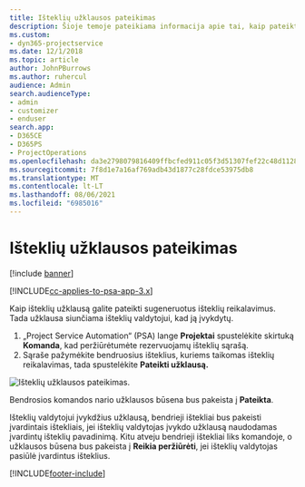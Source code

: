 ```yaml
---
title: Išteklių užklausos pateikimas
description: Šioje temoje pateikiama informacija apie tai, kaip pateikti užklausą projekto ištekliams.
ms.custom:
- dyn365-projectservice
ms.date: 12/1/2018
ms.topic: article
author: JohnPBurrows
ms.author: ruhercul
audience: Admin
search.audienceType:
- admin
- customizer
- enduser
search.app:
- D365CE
- D365PS
- ProjectOperations
ms.openlocfilehash: da3e2798079816409ffbcfed911c05f3d51307fef22c48d112802927828faeb2
ms.sourcegitcommit: 7f8d1e7a16af769adb43d1877c28fdce53975db8
ms.translationtype: MT
ms.contentlocale: lt-LT
ms.lasthandoff: 08/06/2021
ms.locfileid: "6985016"
---
```

# <a name="submitting-a-resource-request"></a>Išteklių užklausos pateikimas

[!include [banner](../includes/psa-now-project-operations.md)]

[!INCLUDE[cc-applies-to-psa-app-3.x](../includes/cc-applies-to-psa-app-3x.md)]

Kaip išteklių užklausą galite pateikti sugeneruotus išteklių reikalavimus. Tada užklausa siunčiama išteklių valdytojui, kad ją įvykdytų.

1. „Project Service Automation“ (PSA) lange **Projektai** spustelėkite skirtuką **Komanda**, kad peržiūrėtumėte rezervuojamų išteklių sąrašą. 
2. Sąraše pažymėkite bendruosius išteklius, kuriems taikomas išteklių reikalavimas, tada spustelėkite **Pateikti užklausą.**

![Išteklių užklausos pateikimas.](media/RM-how-to-18.png)

Bendrosios komandos nario užklausos būsena bus pakeista į **Pateikta**.

Išteklių valdytojui įvykdžius užklausą, bendrieji ištekliai bus pakeisti įvardintais ištekliais, jei išteklių valdytojas įvykdo užklausą naudodamas įvardintų išteklių pavadinimą. Kitu atveju bendrieji ištekliai liks komandoje, o užklausos būsena bus pakeista į **Reikia peržiūrėti**, jei išteklių valdytojas pasiūlė įvardintus išteklius.


[!INCLUDE[footer-include](../includes/footer-banner.md)]